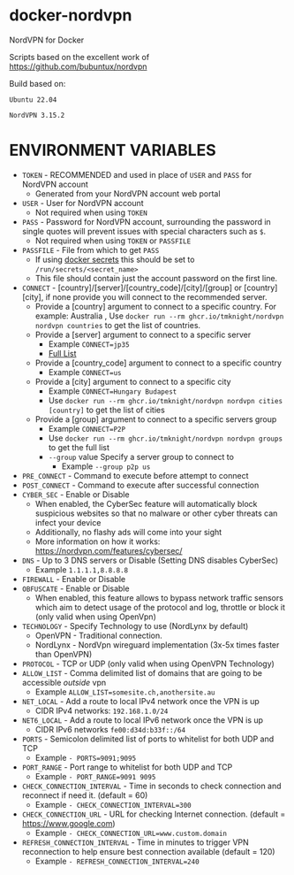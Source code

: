 # docker-nordvpn
NordVPN for Docker

Scripts based on the excellent work of https://github.com/bubuntux/nordvpn

Build based on:

`Ubuntu 22.04`

`NordVPN 3.15.2`

# ENVIRONMENT VARIABLES

* `TOKEN` - RECOMMENDED and used in place of `USER` and `PASS` for NordVPN account
   -  Generated from your NordVPN account web portal
* `USER` - User for NordVPN account
   - Not required when using `TOKEN`
* `PASS` - Password for NordVPN account, surrounding the password in single quotes will prevent issues with special characters such as `$`.
   - Not required when using `TOKEN` or `PASSFILE`
* `PASSFILE` - File from which to get `PASS`
   - If using [docker secrets](https://docs.docker.com/compose/compose-file/compose-file-v3/#secrets) this should be set to `/run/secrets/<secret_name>`
   - This file should contain just the account password on the first line.
* `CONNECT` - [country]/[server]/[country_code]/[city]/[group] or [country] [city], if none provide you will connect to  the recommended server.
   - Provide a [country] argument to connect to a specific country. For example: Australia , Use `docker run --rm ghcr.io/tmknight/nordvpn nordvpn countries` to get the list of countries.
   - Provide a [server] argument to connect to a specific server
      - Example `CONNECT=jp35`
      - [Full List](https://nordvpn.com/servers/tools/)
   - Provide a [country_code] argument to connect to a specific country
      - Example `CONNECT=us`
   - Provide a [city] argument to connect to a specific city
      - Example `CONNECT=Hungary Budapest`
      - Use `docker run --rm ghcr.io/tmknight/nordvpn nordvpn cities [country]` to get the list of cities
   - Provide a [group] argument to connect to a specific servers group
      - Example `CONNECT=P2P`
      - Use `docker run --rm ghcr.io/tmknight/nordvpn nordvpn groups` to get the full list
      - `--group` value  Specify a server group to connect to
         - Example `--group p2p us`
* `PRE_CONNECT` - Command to execute before attempt to connect
* `POST_CONNECT` - Command to execute after successful connection
* `CYBER_SEC` - Enable or Disable
   -  When enabled, the CyberSec feature will automatically block suspicious websites so that no malware or other cyber threats can infect your device
   - Additionally, no flashy ads will come into your sight
   - More information on how it works: https://nordvpn.com/features/cybersec/
* `DNS` - Up to 3 DNS servers or Disable (Setting DNS disables CyberSec)
   - Example `1.1.1.1,8.8.8.8`
* `FIREWALL` - Enable or Disable
* `OBFUSCATE` - Enable or Disable
   - When enabled, this feature allows to bypass network traffic sensors which aim to detect usage of the protocol and log, throttle or block it (only valid when using OpenVpn)
* `TECHNOLOGY` - Specify Technology to use (NordLynx by default)
   * OpenVPN - Traditional connection.
   * NordLynx - NordVpn wireguard implementation (3x-5x times faster than OpenVPN)
* `PROTOCOL` - TCP or UDP (only valid when using OpenVPN Technology)
* `ALLOW_LIST` - Comma delimited list of domains that are going to be accessible _outside_ vpn
   - Example `ALLOW_LIST=somesite.ch,anothersite.au`
* `NET_LOCAL` - Add a route to local IPv4 network once the VPN is up
   - CIDR IPv4 networks: `192.168.1.0/24`
* `NET6_LOCAL` - Add a route to local IPv6 network once the VPN is up
   - CIDR IPv6 networks `fe00:d34d:b33f::/64`
* `PORTS` - Semicolon delimited list of ports to whitelist for both UDP and TCP
   - Example `- PORTS=9091;9095`
* `PORT_RANGE` - Port range to whitelist for both UDP and TCP
   - Example `- PORT_RANGE=9091 9095`
* `CHECK_CONNECTION_INTERVAL` - Time in seconds to check connection and reconnect if need it. (default = 60)
   - Example `- CHECK_CONNECTION_INTERVAL=300`
* `CHECK_CONNECTION_URL` - URL for checking Internet connection. (default = https://www.google.com)
   - Example `- CHECK_CONNECTION_URL=www.custom.domain`
* `REFRESH_CONNECTION_INTERVAL` - Time in minutes to trigger VPN reconnection to help ensure best connection available (default = 120)
   - Example `- REFRESH_CONNECTION_INTERVAL=240`
